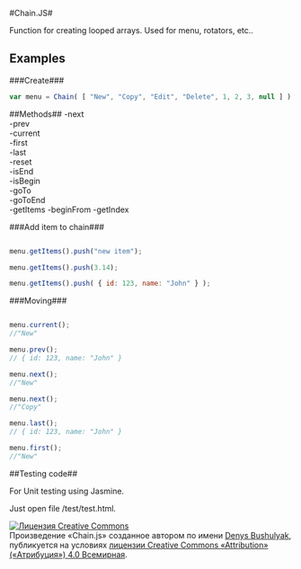#Chain.JS#

Function for creating looped arrays. Used for menu, rotators, etc..

## Examples ##

###Create###
```javascript
var menu = Chain( [ "New", "Copy", "Edit", "Delete", 1, 2, 3, null ] );
```
 
##Methods##
-next     
-prev     
-current  
-first    
-last     
-reset    
-isEnd    
-isBegin  
-goTo     
-goToEnd  
-getItems 
-beginFrom
-getIndex 

###Add item to chain###

```javascript

menu.getItems().push("new item");

menu.getItems().push(3.14);

menu.getItems().push( { id: 123, name: "John" } );

```

###Moving###

```javascript

menu.current();
//"New"

menu.prev();
// { id: 123, name: "John" }

menu.next();
//"New"

menu.next();
//"Copy"

menu.last();
// { id: 123, name: "John" }

menu.first();
//"New"

```




##Testing code##

For Unit testing using Jasmine.

Just open file /test/test.html.

<a rel="license" href="http://creativecommons.org/licenses/by/4.0/"><img alt="Лицензия Creative Commons" style="border-width:0" src="https://i.creativecommons.org/l/by/4.0/88x31.png" /></a><br />Произведение «<span xmlns:dct="http://purl.org/dc/terms/" property="dct:title">Chain.js</span>» созданное автором по имени <a xmlns:cc="http://creativecommons.org/ns#" href="https://bitbucket.org/denys-bushulyak/chain.js" property="cc:attributionName" rel="cc:attributionURL">Denys Bushulyak</a>, публикуется на условиях <a rel="license" href="http://creativecommons.org/licenses/by/4.0/">лицензии Creative Commons «Attribution» («Атрибуция») 4.0 Всемирная</a>.